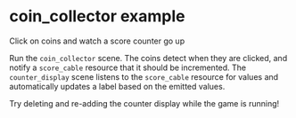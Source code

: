 # coin_collector example

Click on coins and watch a score counter go up

Run the `coin_collector` scene. The coins detect when they are clicked, and notify a `score_cable` resource that it should be incremented. The `counter_display` scene listens to the `score_cable` resource for values and automatically updates a label based on the emitted values.

Try deleting and re-adding the counter display while the game is running!